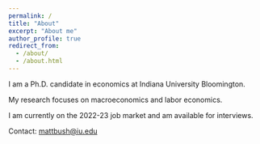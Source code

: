 ```yaml
---
permalink: /
title: "About"
excerpt: "About me"
author_profile: true
redirect_from: 
  - /about/
  - /about.html
---
```


I am a Ph.D. candidate in economics at Indiana University Bloomington.

My research focuses on macroeconomics and labor economics.

I am currently on the 2022-23 job market and am available for interviews.

Contact: mattbush@iu.edu 
